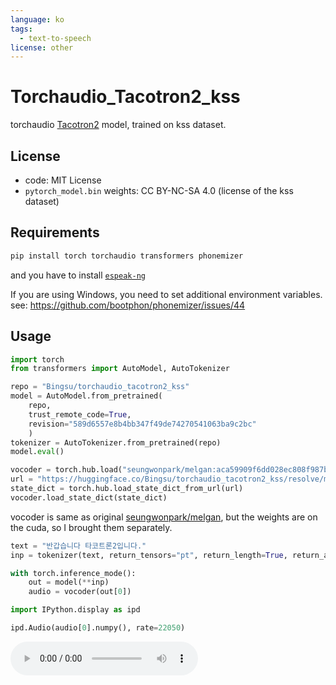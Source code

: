 ```yaml
---
language: ko
tags:
  - text-to-speech
license: other
---
```


# Torchaudio_Tacotron2_kss

torchaudio [Tacotron2](https://pytorch.org/audio/stable/generated/torchaudio.models.Tacotron2.html#torchaudio.models.Tacotron2) model, trained on kss dataset.

## License

- code: MIT License
- `pytorch_model.bin` weights: CC BY-NC-SA 4.0 (license of the kss dataset)

## Requirements

```sh
pip install torch torchaudio transformers phonemizer
```

and you have to install [`espeak-ng`](https://github.com/espeak-ng/espeak-ng)

If you are using Windows, you need to set additional environment variables. see: <https://github.com/bootphon/phonemizer/issues/44>

## Usage

```python
import torch
from transformers import AutoModel, AutoTokenizer

repo = "Bingsu/torchaudio_tacotron2_kss"
model = AutoModel.from_pretrained(
    repo,
    trust_remote_code=True,
    revision="589d6557e8b4bb347f49de74270541063ba9c2bc"
    )
tokenizer = AutoTokenizer.from_pretrained(repo)
model.eval()
```

```python
vocoder = torch.hub.load("seungwonpark/melgan:aca59909f6dd028ec808f987b154535a7ca3400c", "melgan", trust_repo=True, pretrained=False)
url = "https://huggingface.co/Bingsu/torchaudio_tacotron2_kss/resolve/main/melgan.pt"
state_dict = torch.hub.load_state_dict_from_url(url)
vocoder.load_state_dict(state_dict)
```

vocoder is same as original [seungwonpark/melgan](https://github.com/seungwonpark/melgan), but the weights are on the cuda, so I brought them separately.

```python
text = "반갑습니다 타코트론2입니다."
inp = tokenizer(text, return_tensors="pt", return_length=True, return_attention_mask=False)
```

```python
with torch.inference_mode():
    out = model(**inp)
    audio = vocoder(out[0])
```

```python
import IPython.display as ipd

ipd.Audio(audio[0].numpy(), rate=22050)
```

<audio src="https://huggingface.co/Bingsu/torchaudio_tacotron2_kss/resolve/main/examples/sample1.wav" controls>
